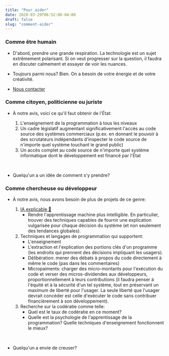 ```yaml
---
title: "Pour aider"
date: 2020-03-29T06:52:00-04:00
draft: false
slug: "comment-aider"
---
```


### Comme être humain

* D'abord, prendre une grande respiration. La technologie est un sujet
  extrêmement polarisant. Si on veut progresser sur la question, il faudra en
  discuter calmement et essayer de voir les nuances. 
  
* Toujours parmi nous? Bien. On a besoin de votre énergie et de votre créativité.

* [Nous contacter](/apropos)

<h3 id="lois"> Comme citoyen, politicienne ou juriste </h3>

* À notre avis, voici ce qu'il faut obtenir de l'État:

    1. L'enseignement de la programmation à tous les niveaux
    1. Un cadre législatif augmentant significativement l'accès au code source
      des systèmes commerciaux (p.ex. en donnant le pouvoir à des
      scrutateurs indépendants d'inspecter le code source de n'importe quel
      système touchant le grand public)
    1. Un accès complet au code source de n'importe quel système informatique
      dont le développement est financé par l'État

<br>

* Quelqu'un a un idée de comment s'y prendre?

### Comme chercheuse ou développeur

* À notre avis, nous avons besoin de plus de projets de ce genre:

    1. <a href="https://en.wikipedia.org/wiki/Explainable_artificial_intelligence" target="_blank">IA explicable 🔗</a>
        * Rendre l'apprentissage machine plus intelligible. En particulier,
          trouver des techniques capables de fournir une explication vulgarisée
          pour chaque décision du système (et non seulement des tendances
          globales).
    1. Techniques et langages de programmation qui supportent:
        * L'enseignement
        * L'extraction et l'explication des portions clés d'un programme (les
          endroits qui prennent des décisions impliquant les usagers).
        * Délibération: mener des débats à propos du code directement à même le
          code (pas dans les commentaires)
        * Micropaiments: charger des micro-montants pour l'exécution du code et
          verser des micros-dividendes aux développeurs, proportionnellement à
          leurs contributions (il faudra penser à l'équité et à la sécurité
          d'un tel système, tout en préservant un maximum de liberté pour
          l'usager. La seule liberté que l'usager devrait concéder est celle
          d'exécuter le code sans contribuer financièrement à son développement).
    1. Recherche sur la codératie comme telle:
        * Quel est le taux de codératie en ce moment?
        * Quelle est la psychologie de l'apprentissage de la programmation?
          Quelle techniques d'enseignement fonctionnent le mieux?

<br>

* Quelqu'un a envie de creuser?


<!--

## Comme consommateur, entrepreneure ou économiste

* Voici à notre avis ce à quoi il faut réfléchir:

    1. Quels logiciels libres sont déjà accessibles pour vous, votre famille, votre organisation ou entreprise?
        * P.ex: Firefox plutôt que Chrome, Gimp plutôt que Photoshop, Framadate plutôt que Doodle, Libreoffice plutôt que Office, etc.
        * Seriez-vous prêt à contribuer financièrement au développement de ces logiciels?
    1. Quelle façon alternative de financer le développement des outils informatiques connaissez-vous ou imaginez-vous?

-->




